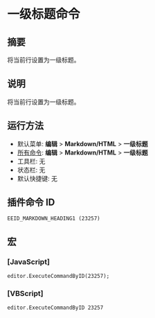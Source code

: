 # 一级标题命令

## 摘要

将当前行设置为一级标题。

## 说明

将当前行设置为一级标题。

## 运行方法

- 默认菜单: **编辑** \> **Markdown/HTML** \> **一级标题**
- [所有命令](../tools/all_commands): **编辑** \> **Markdown/HTML** \> **一级标题**
- 工具栏: 无
- 状态栏: 无
- 默认快捷键: 无

## 插件命令 ID

```
EEID_MARKDOWN_HEADING1 (23257)
```

## 宏

### \[JavaScript\]

```
editor.ExecuteCommandByID(23257);
```

### \[VBScript\]

```
editor.ExecuteCommandByID 23257
```
